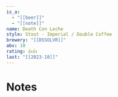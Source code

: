 ```yaml
---
is_a:
  - "[[beer]]"
  - "[[note]]"
name: Death Con Leche
style: Stout - Imperial / Double Coffee
brewery: "[[DSSOLVR]]"
abv: 10
rating: 👍👍
last: "[[2023-10]]"
---
```

# Notes
